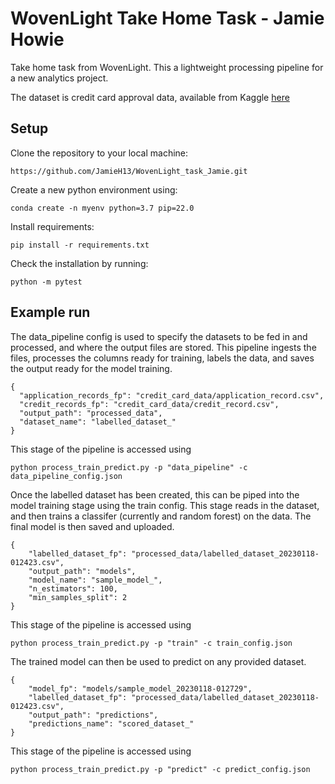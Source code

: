 # WovenLight Take Home Task - Jamie Howie

Take home task from WovenLight. This a lightweight processing pipeline for a new analytics project.

The dataset is credit card approval data, available from Kaggle [here](https://www.kaggle.com/datasets/rikdifos/credit-card-approval-prediction)

## Setup

Clone the repository to your local machine:
```
https://github.com/JamieH13/WovenLight_task_Jamie.git
```

Create a new python environment using:
```
conda create -n myenv python=3.7 pip=22.0
```

Install requirements:
```
pip install -r requirements.txt
```

Check the installation by running:
```
python -m pytest
```

## Example run
The data_pipeline config is used to specify the datasets to be fed in and processed, and where the output files are stored. This pipeline ingests the files, processes the columns ready for training, labels the data, and saves the output ready for the model training.
```
{
  "application_records_fp": "credit_card_data/application_record.csv",
  "credit_records_fp": "credit_card_data/credit_record.csv",
  "output_path": "processed_data",
  "dataset_name": "labelled_dataset_"
}
```
This stage of the pipeline is accessed using
```
python process_train_predict.py -p "data_pipeline" -c data_pipeline_config.json
```

Once the labelled dataset has been created, this can be piped into the model training stage using the train config. This stage reads in the dataset, and then trains a classifer (currently and random forest) on the data. The final model is then saved and uploaded.
```
{
    "labelled_dataset_fp": "processed_data/labelled_dataset_20230118-012423.csv",
    "output_path": "models",
    "model_name": "sample_model_",
    "n_estimators": 100,
    "min_samples_split": 2
}
```

This stage of the pipeline is accessed using
```
python process_train_predict.py -p "train" -c train_config.json
```

The trained model can then be used to predict on any provided dataset.
```
{
    "model_fp": "models/sample_model_20230118-012729",
    "labelled_dataset_fp": "processed_data/labelled_dataset_20230118-012423.csv",
    "output_path": "predictions",
    "predictions_name": "scored_dataset_"
}
```

This stage of the pipeline is accessed using
```
python process_train_predict.py -p "predict" -c predict_config.json
```

